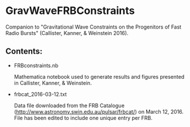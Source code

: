 # GravWaveFRBConstraints
Companion to "Gravitational Wave Constraints on the Progenitors of Fast Radio Bursts" (Callister, Kanner, &amp; Weinstein 2016).

## Contents:

- FRBconstraints.nb

  Mathematica notebook used to generate results and figures presented in Callister, Kanner, & Weinstein.
  
- frbcat_2016-03-12.txt

  Data file downloaded from the FRB Catalogue (http://www.astronomy.swin.edu.au/pulsar/frbcat/) on March 12, 2016. File has been edited to include one unique entry per FRB.

